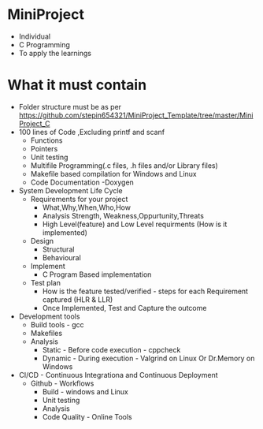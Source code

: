 # MiniProject
* Individual
* C Programming
* To apply the learnings

# What it must contain
* Folder structure must be as per https://github.com/stepin654321/MiniProject_Template/tree/master/MiniProject_C
* 100 lines of Code ,Excluding printf and scanf
  * Functions
  * Pointers
  * Unit testing
  * Multifile Programming(.c files, .h files and/or Library files)
  * Makefile based compilation for Windows and Linux
  * Code Documentation -Doxygen
 * System Development Life Cycle
   * Requirements for your project
     * What,Why,When,Who,How 
     * Analysis Strength, Weakness,Oppurtunity,Threats
     * High Level(feature) and Low Level requirments (How is it implemented)
   * Design
      * Structural
      * Behavioural
   * Implement
      * C Program Based implementation
   * Test plan
     * How is the feature tested/verified - steps for each Requirement captured (HLR & LLR)
     * Once Implemented, Test and Capture the outcome
* Development tools
  * Build tools - gcc
  * Makefiles
  * Analysis
    * Static - Before code execution - cppcheck
    * Dynamic - During execution - Valgrind on Linux Or Dr.Memory on Windows
* CI/CD - Continuous Integrationa and Continuous Deployment
  * Github - Workflows
    * Build - windows and Linux
    * Unit testing
    * Analysis
    * Code Quality - Online Tools
 

